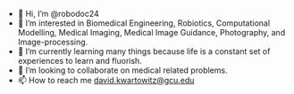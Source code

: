 - 👋 Hi, I’m @robodoc24
- 👀 I’m interested in Biomedical Engineering, Robiotics, Computational Modelling, Medical Imaging, Medical Image Guidance, Photography, and Image-processing.
- 🌱 I’m currently learning many things because life is a constant set of experiences to learn and fluorish.
- 💞️ I’m looking to collaborate on medical related problems.
- 📫 How to reach me david.kwartowitz@gcu.edu

<!---
robodoc24/robodoc24 is a ✨ special ✨ repository because its `README.md` (this file) appears on your GitHub profile.
You can click the Preview link to take a look at your changes.
--->
